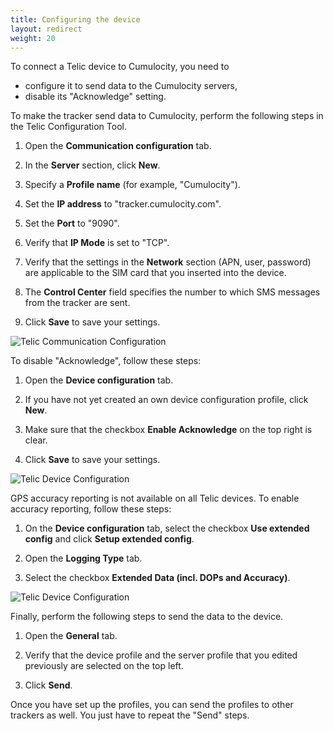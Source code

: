 ```yaml
---
title: Configuring the device
layout: redirect
weight: 20
---
```

To connect a Telic device to Cumulocity, you need to

* configure it to send data to the Cumulocity servers,
* disable its "Acknowledge" setting.

To make the tracker send data to Cumulocity, perform the following steps in the Telic Configuration Tool.

1. Open the **Communication configuration** tab.

2. In the **Server** section, click **New**.

3. Specify a **Profile name** (for example, "Cumulocity").

4. Set the **IP address** to "tracker.cumulocity.com".

5. Set the **Port** to "9090".

6. Verify that **IP Mode** is set to "TCP".

7. Verify that the settings in the **Network** section (APN, user, password) are applicable to the SIM card that you inserted into the device.

8. The **Control Center** field specifies the number to which SMS messages from the tracker are sent.

9. Click **Save** to save your settings.

![Telic Communication Configuration](/guides/images/devices/telic/telic-communication-configuration.png)


To disable "Acknowledge", follow these steps:

1. Open the **Device configuration** tab.

2. If you have not yet created an own device configuration profile, click **New**.

3. Make sure that the checkbox **Enable Acknowledge** on the top right is clear.

4. Click **Save** to save your settings.

![Telic Device Configuration](/guides/images/devices/telic/telic-device-configuration.png)

GPS accuracy reporting is not available on all Telic devices. To enable accuracy reporting, follow these steps:

1. On the **Device configuration** tab, select the checkbox **Use extended config** and click  **Setup extended config**.

3. Open the **Logging Type** tab.

4. Select the checkbox **Extended Data (incl. DOPs and Accuracy)**.

![Telic Device Configuration](/guides/images/devices/telic/telicdevlogtype.png)


Finally, perform the following steps to send the data to the device.

1. Open the **General** tab.

2. Verify that the device profile and the server profile that you edited previously are selected on the top left.

3. Click **Send**.

Once you have set up the profiles, you can send the profiles to other trackers as well. You just have to repeat the "Send" steps.
